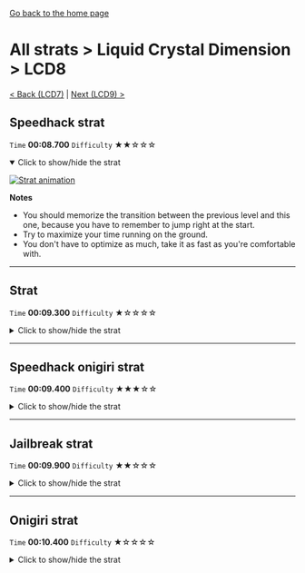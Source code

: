 [Go back to the home page](https://github.com/Doublevil/scbspeedrun)

# All strats > Liquid Crystal Dimension > LCD8

[< Back (LCD7)](https://github.com/Doublevil/scbspeedrun/blob/main/levels/all_lvl/LCD/LCD7.md) | [Next (LCD9) >](https://github.com/Doublevil/scbspeedrun/blob/main/levels/all_lvl/LCD/LCD9.md)

## Speedhack strat

`Time` **00:08.700** `Difficulty` ★★☆☆☆
<details open>
  <summary>Click to show/hide the strat</summary>

  [![Strat animation](https://github.com/Doublevil/scbspeedrun/blob/main/media/levels/LCD/LCD8_S_Strat.webp)](https://github.com/Doublevil/scbspeedrun/blob/main/media/levels/LCD/LCD8_S_Strat.mp4?raw=true)

  **Notes**
  - You should memorize the transition between the previous level and this one, because you have to remember to jump right at the start.
  - Try to maximize your time running on the ground.
  - You don't have to optimize as much, take it as fast as you're comfortable with.
</details>

---
## Strat

`Time` **00:09.300** `Difficulty` ★☆☆☆☆
<details>
  <summary>Click to show/hide the strat</summary>

  [![Strat animation](https://github.com/Doublevil/scbspeedrun/blob/main/media/levels/LCD/LCD8_Strat.webp)](https://github.com/Doublevil/scbspeedrun/blob/main/media/levels/LCD/LCD8_Strat.mp4?raw=true)

  **Notes**
  - Optimized with wall clips and ink blinks to regen your dashes. You don't have to optimize it as much, take it as fast as you're comfortable with.
</details>

---
## Speedhack onigiri strat

`Time` **00:09.400** `Difficulty` ★★★☆☆
<details>
  <summary>Click to show/hide the strat</summary>

  [![Strat animation](https://github.com/Doublevil/scbspeedrun/blob/main/media/levels/LCD/LCD8_S_Onigiri.webp)](https://github.com/Doublevil/scbspeedrun/blob/main/media/levels/LCD/LCD8_S_Onigiri.mp4?raw=true)

  **Notes**
  - You don't have to optimize it as much, take it as fast as you're comfortable with.
</details>

---
## Jailbreak strat

`Time` **00:09.900** `Difficulty` ★★☆☆☆
<details>
  <summary>Click to show/hide the strat</summary>

  [![Strat animation](https://github.com/Doublevil/scbspeedrun/blob/main/media/levels/LCD/LCD8_JailbreakStrat.webp)](https://github.com/Doublevil/scbspeedrun/blob/main/media/levels/LCD/LCD8_JailbreakStrat.mp4?raw=true)
</details>

---
## Onigiri strat

`Time` **00:10.400** `Difficulty` ★☆☆☆☆
<details>
  <summary>Click to show/hide the strat</summary>

  [![Strat animation](https://github.com/Doublevil/scbspeedrun/blob/main/media/levels/LCD/LCD8_OnigiriStrat.webp)](https://github.com/Doublevil/scbspeedrun/blob/main/media/levels/LCD/LCD8_OnigiriStrat.mp4?raw=true)

  **Notes**
  - You don't have to optimize it as much, take it as fast as you're comfortable with.
</details>

